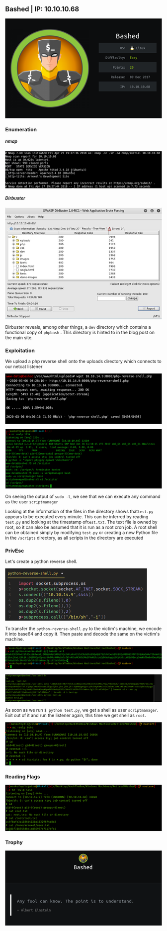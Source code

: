 ## Bashed | IP: 10.10.10.68

![Machine info card](machine.png)

### Enumeration

##### nmap

![](1.png)


##### Dirbuster

![](1.1.png)


Dirbuster reveals, among other things, a ​`dev`​ directory which contains a functional copy of
`phpbash​` . This directory is hinted to in the blog post on the main site.

### Exploitation

We upload a php reverse shell onto the uploads directory which connects to our netcat listener

![](2.png)

![](2.1.png)


On seeing the output of `sudo -l`, we see that we can execute any command as the user `scriptmanager`

Looking at the information of the files in the directory shows that ​`test.py​` appears to be executed every minute. This can be inferred by reading ​`test.py`​ and looking at the timestamp of ​ `test.txt`​. The text file is owned by root, so it can also be assumed that it is run as a root cron job. A root shell can be obtained simply by modifying ​`test.py`​ or creating a new Python file in the `​/scripts` directory, as all scripts in the directory are executed

### PrivEsc


Let's create a python reverse shell.

![](3.1.png)

To transfer the `python-reverse-shell.py` to the victim's machine, we encode it into base64 and copy it. Then paste and decode the same on the victim's machine.

![](3.2.png)

![](3.3.png)

As soon as we run `$ python test.py`, we get a shell as user `scriptmanager`. Exit out of it and run the listener again, this time we get shell as `root`.

![](3.4.png)

### Reading Flags

![](4.png)

### Trophy

![](trophy.png)
